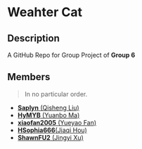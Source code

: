 # Weahter Cat

## Description

A GitHub Repo for Group Project of **Group 6**

## Members

> In no particular order.

- [**Saplyn** (Qisheng Liu)](https://github.com/Saplyn)
- [**HyMYB** (Yuanbo Ma)](https://github.com/HyMYB)
- [**xiaofan2005** (Yueyao Fan)](https://github.com/xiaofan2005)
- [**HSophia666**(Jiaqi Hou)](https://github.com/HSophia666)
- [**ShawnFU2** (Jingyi Xu)](https://github.com/ShawnFU2)

